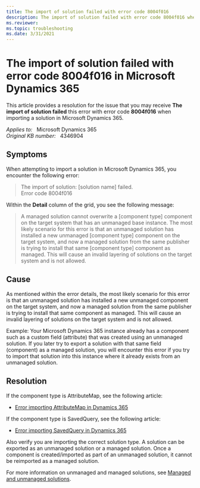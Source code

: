 ```yaml
---
title: The import of solution failed with error code 8004f016
description: The import of solution failed with error code 8004f016 when importing a solution in Microsoft Dynamics 365.
ms.reviewer:  
ms.topic: troubleshooting
ms.date: 3/31/2021
---
```

# The import of solution failed with error code 8004f016 in Microsoft Dynamics 365

This article provides a resolution for the issue that you may receive **The import of solution failed** this error with error code **8004f016** when importing a solution in Microsoft Dynamics 365.

_Applies to:_ &nbsp; Microsoft Dynamics 365  
_Original KB number:_ &nbsp; 4346904

## Symptoms

When attempting to import a solution in Microsoft Dynamics 365, you encounter the following error:

> The import of solution: [solution name] failed.  
Error code 8004f016

Within the **Detail** column of the grid, you see the following message:

> A managed solution cannot overwrite a [component type] component on the target system that has an unmanaged base instance. The most likely scenario for this error is that an unmanaged solution has installed a new unmanaged [component type] component on the target system, and now a managed solution from the same publisher is trying to install that same [component type] component as managed. This will cause an invalid layering of solutions on the target system and is not allowed.

## Cause

As mentioned within the error details, the most likely scenario for this error is that an unmanaged solution has installed a new unmanaged component on the target system, and now a managed solution from the same publisher is trying to install that same component as managed. This will cause an invalid layering of solutions on the target system and is not allowed.

Example: Your Microsoft Dynamics 365 instance already has a component such as a custom field (attribute) that was created using an unmanaged solution. If you later try to export a solution with that same field (component) as a managed solution, you will encounter this error if you try to import that solution into this instance where it already exists from an unmanaged solution.

## Resolution

If the component type is AttributeMap, see the following article:

- [Error importing AttributeMap in Dynamics 365](https://support.microsoft.com/help/4494576)

If the component type is SavedQuery, see the following article:

- [Error importing SavedQuery in Dynamics 365](https://support.microsoft.com/help/4496853)

Also verify you are importing the correct solution type. A solution can be exported as an unmanaged solution or a managed solution. Once a component is created/imported as part of an unmanaged solution, it cannot be reimported as a managed solution.

For more information on unmanaged and managed solutions, see [Managed and unmanaged solutions](/dynamics365/customerengagement/on-premises/customize/solutions-overview#managed-and-unmanaged-solutions).
